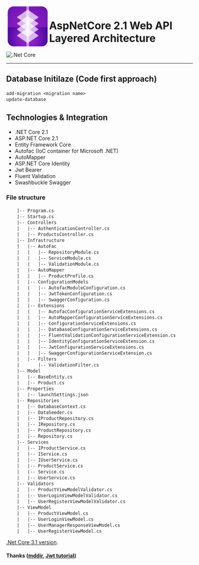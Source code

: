 <img align="left" width="116" height="116" src=".github/icon.png" />

# AspNetCore 2.1 Web API Layered Architecture
![.Net Core](https://travis-ci.com/rgulersen/aspnetcore-basic-architecture.svg?token=4sxkj6x5xLpp5vqQfYQk&branch=master)
___

## Database Initilaze (Code first approach)
```console
add-migration <migration name>
update-database
```
## Technologies & Integration
*   .NET Core 2.1
*    ASP.NET Core 2.1
*   Entity Framework Core 
*   Autofac (IoC container for Microsoft .NET)
*   AutoMapper
*   ASP.NET Core Identity 
*   Jwt Bearer 
*   Fluent Validation
*   Swashbuckle Swagger
### File structure
```
    |-- Program.cs
    |-- Startup.cs
    |-- Controllers
    |   |-- AuthenticationController.cs
    |   |-- ProductsController.cs
    |-- Infrastructure
    |   |-- AutoFac
    |   |   |-- RepositoryModule.cs
    |   |   |-- ServiceModule.cs
    |   |   |-- ValidationModule.cs
    |   |-- AutoMapper
    |   |   |-- ProductProfile.cs
    |   |-- ConfigurationModels
    |   |   |-- AutofacModuleConfiguration.cs
    |   |   |-- JwtTokenConfiguration.cs
    |   |   |-- SwaggerConfiguration.cs
    |   |-- Extensions
    |   |   |-- AutofacConfigurationServiceExtensions.cs
    |   |   |-- AutoMapperConfigurationServiceExtensions.cs
    |   |   |-- ConfigurationServiceExtensions.cs
    |   |   |-- DatabaseConfigurationServiceExtensions.cs
    |   |   |-- FluentValidationConfigurationServiceExtension.cs
    |   |   |-- IdentityConfigurationServiceExtension.cs
    |   |   |-- JwtConfigurationServiceExtensions.cs
    |   |   |-- SwaggerConfigurationServiceExtension.cs
    |   |-- Filters
    |       |-- ValidationFilter.cs
    |-- Model
    |   |-- BaseEntity.cs
    |   |-- Product.cs
    |-- Properties
    |   |-- launchSettings.json
    |-- Repositories
    |   |-- DatabaseContext.cs
    |   |-- DataSeeder.cs
    |   |-- IProductRepository.cs
    |   |-- IRepository.cs
    |   |-- ProductRepository.cs
    |   |-- Repository.cs
    |-- Services
    |   |-- IProductService.cs
    |   |-- IService.cs
    |   |-- IUserService.cs
    |   |-- ProductService.cs
    |   |-- Service.cs
    |   |-- UserService.cs
    |-- Validators
    |   |-- ProductViewModelValidator.cs
    |   |-- UserLoginViewModelValidator.cs
    |   |-- UserRegisterViewModelValidator.cs
    |-- ViewModel
    |   |-- ProductViewModel.cs
    |   |-- UserLoginViewModel.cs
    |   |-- UserManagerResponseViewModel.cs
    |   |-- UserRegisterViewModel.cs
``` 
[.Net Core 3.1 version](https://github.com/rgulersen/aspnetcore-web-api-architecture).
#### Thanks ([mddir](https://www.npmjs.com/package/mddir), [Jwt tutorial](https://bit.ly/2WZXBsN))
